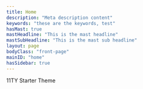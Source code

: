 ```yaml
---
title: Home
description: "Meta description content"
keywords: "these are the keywords, test"
hasMast: true
mastHeadline: "This is the mast headline"
mastSubHeadline: "This is the mast sub headline"
layout: page
bodyClass: "front-page"
mainID: "home"
hasSidebar: true
---
```


11TY Starter Theme